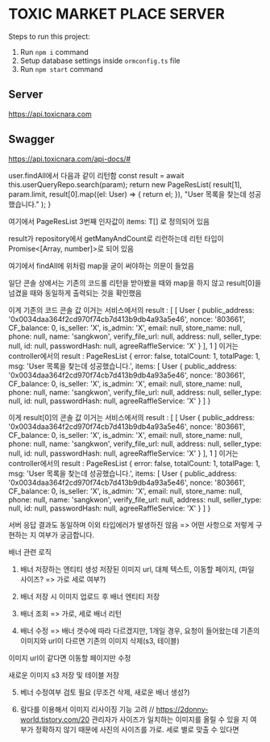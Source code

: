 # TOXIC MARKET PLACE SERVER
Steps to run this project:
1. Run `npm i` command
2. Setup database settings inside `ormconfig.ts` file
3. Run `npm start` command

## Server
https://api.toxicnara.com

## Swagger
https://api.toxicnara.com/api-docs/#





user.findAll에서 다음과 같이 리턴함
    const result = await this.userQueryRepo.search(param);
    return new PageResList<User>(
      result[1],
      param.limit,
      result[0].map((el: User) => {
        return el;
      }),
      "User 목록을 찾는데 성공했습니다."
    );
  }


여기에서 PageResList<User> 3번째 인자값이 items: T[] 로 정의되어 있음

result가 repository에서 getManyAndCount로 리런하는데 리턴 타입이 Promise<[Array<any>, number]>로 되어 있음

여기에서 findAll에 위처럼 map을 굳이 써야하는 의문이 들었음

일단 콘솔 상에서는 기존의 코드롤 리턴을 받아봤을 때와 map을 하지 않고 result[0]을 넘겼을 때와 동일하게 출력되는 것을 확인했음

이게 기존의 코드 콘솔 값
이거는 서비스에서의 result : [
  [
    User {
      public_address: '0x0034daa364f2cd970f74cb7d413b9db4a93a5e46',
      nonce: '803661',
      CF_balance: 0,
      is_seller: 'X',
      is_admin: 'X',
      email: null,
      store_name: null,
      phone: null,
      name: 'sangkwon',
      verify_file_url: null,
      address: null,
      seller_type: null,
      id: null,
      passwordHash: null,
      agreeRaffleService: 'X'
    }
  ],
  1
]
이거는 controller에서의 result : PageResList {
  error: false,
  totalCount: 1,
  totalPage: 1,
  msg: 'User 목록을 찾는데 성공했습니다.',
  items: [
    User {
      public_address: '0x0034daa364f2cd970f74cb7d413b9db4a93a5e46',
      nonce: '803661',
      CF_balance: 0,
      is_seller: 'X',
      is_admin: 'X',
      email: null,
      store_name: null,
      phone: null,
      name: 'sangkwon',
      verify_file_url: null,
      address: null,
      seller_type: null,
      id: null,
      passwordHash: null,
      agreeRaffleService: 'X'
    }
  ]
}


이게 result[0]의 콘솔 값
이거는 서비스에서의 result : [
  [
    User {
      public_address: '0x0034daa364f2cd970f74cb7d413b9db4a93a5e46',
      nonce: '803661',
      CF_balance: 0,
      is_seller: 'X',
      is_admin: 'X',
      email: null,
      store_name: null,
      phone: null,
      name: 'sangkwon',
      verify_file_url: null,
      address: null,
      seller_type: null,
      id: null,
      passwordHash: null,
      agreeRaffleService: 'X'
    }
  ],
  1
]
이거는 controller에서의 result : PageResList {
  error: false,
  totalCount: 1,
  totalPage: 1,
  msg: 'User 목록을 찾는데 성공했습니다.',
  items: [
    User {
      public_address: '0x0034daa364f2cd970f74cb7d413b9db4a93a5e46',
      nonce: '803661',
      CF_balance: 0,
      is_seller: 'X',
      is_admin: 'X',
      email: null,
      store_name: null,
      phone: null,
      name: 'sangkwon',
      verify_file_url: null,
      address: null,
      seller_type: null,
      id: null,
      passwordHash: null,
      agreeRaffleService: 'X'
    }
  ]
}


서버 응답 결과도 동일하며 이외 타입에러가 발생하진 않음
=> 어떤 사항으로 저렇게 구현하는 지 여부가 궁금합니다.




배너 관련 로직
1. 배너 저장하는 엔티티 생성
  저장된 이미지 url, 대체 텍스트, 이동할 페이지, (파일 사이즈? => 가로 세로 여부?)

2. 배너 저장 시 이미지 업로드 후 배너 엔티티 저장

3. 배너 조회 => 가로, 세로 배너 리턴

4. 배너 수정 => 배너 갯수에 따라 다르겠지만,
  1개일 경우, 요청이 들어왔는데 기존의 이미지와 url이 다르면
  기존의 이미지 삭제(s3, 테이블)

  이미지 url이 같다면 이동할 페이지만 수정

  새로운 이미지 s3 저장 및 테이블 저장

5. 베너 수정여부 검토 필요 (무조건 삭제, 새로운 배너 생성?)

6. 람다를 이용해서 이미지 리사이징 기능 고려 // https://2donny-world.tistory.com/20
  관리자가 사이즈가 일치하는 이미지를 올릴 수 있을 지 여부가 정확하지 않기 때문에
  사진의 사이즈를 가로. 세로 별로 맞출 수 있다면


